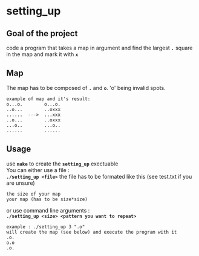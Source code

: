 # setting_up
## Goal of the project  
code a program that takes a map in argument and find the largest **`.`** square in the map and mark it with **`x`**
## Map  
The map has to be composed of **`.`** and **`o`**. 'o' being invalid spots.
```
example of map and it's result:
o...o.        o...o.
..o...        ..oxxx
......  --->  ...xxx
..o...        ..oxxx
...o..        ...o..
......        ......
```
## Usage
use **`make`** to create the **`setting_up`** exectuable   
You can either use a file :  
**`./setting_up <file>`**
the file has to be formated like this (see test.txt if you are unsure)  
```
the size of your map
your map (has to be size*size)
```
or use command line arguments :  
**`./setting_up <size> <pattern you want to repeat>`**
```
example : ./setting_up 3 ".o"
will create the map (see below) and execute the program with it
.o.
o.o
.o.
```
